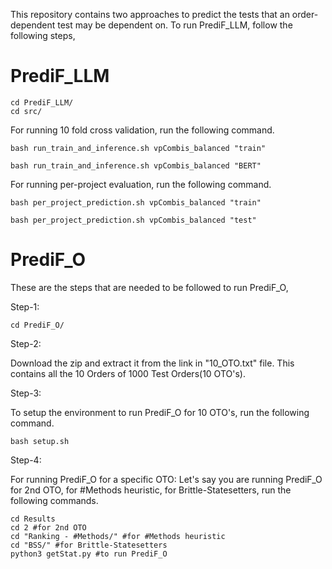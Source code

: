 This repository contains two approaches to predict the tests that an order-dependent test may be dependent on. To run PrediF_LLM, follow the following steps,

# PrediF_LLM

```shell
cd PrediF_LLM/
cd src/
```

For running 10 fold cross validation, run the following command.

```shell
bash run_train_and_inference.sh vpCombis_balanced "train"
```

```shell
bash run_train_and_inference.sh vpCombis_balanced "BERT"
```

For running per-project evaluation, run the following command.

```shell
bash per_project_prediction.sh vpCombis_balanced "train" 
```

```shell
bash per_project_prediction.sh vpCombis_balanced "test"
```

# PrediF_O

These are the steps that are needed to be followed to run PrediF_O,

Step-1: 
```shell
cd PrediF_O/
```

Step-2: 

Download the zip and extract it from the link in "10_OTO.txt" file. This contains all the 10 Orders of 1000 Test Orders(10 OTO's).

Step-3:

To setup the environment to run PrediF_O for 10 OTO's, run the following command.
```shell
bash setup.sh
```

Step-4:

For running PrediF_O for a specific OTO:
Let's say you are running PrediF_O for 2nd OTO, for #Methods heuristic, for Brittle-Statesetters, run the following commands.
```shell
cd Results 
cd 2 #for 2nd OTO
cd "Ranking - #Methods/" #for #Methods heuristic
cd "BSS/" #for Brittle-Statesetters
python3 getStat.py #to run PrediF_O
```


